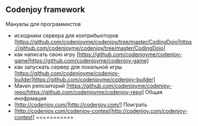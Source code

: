 Codenjoy framework 
-----------

Мануалы для программистов 
- исходники сервера для контрибьюторов [https://github.com/codenjoyme/codenjoy/tree/master/CodingDojo|https://github.com/codenjoyme/codenjoy/tree/master/CodingDojo]
- как написать свою игру [https://github.com/codenjoyme/codenjoy-game|https://github.com/codenjoyme/codenjoy-game]
- как запускать сервер для локальной игры [https://github.com/codenjoyme/codenjoy-builder|https://github.com/codenjoyme/codenjoy-builder]
- Maven репозиторий [https://github.com/codenjoyme/codenjoy-repo/https://github.com/codenjoyme/codenjoy-repo]
Общая инофрмация	
- [http://codenjoy.com/|http://codenjoy.com/]
Поиграть
- [http://codenjoy.com/codenjoy-contest|http://codenjoy.com/codenjoy-contest]
===========